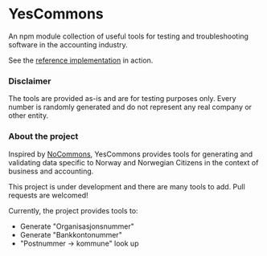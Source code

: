 # YesCommons

An npm module collection of useful tools for testing and troubleshooting 
software in the accounting industry.

See the [reference implementation](https://tripletex.github.io/YesCommons) in action.

### Disclaimer
The tools are provided as-is and are for testing purposes only. Every number is 
randomly generated and do not represent any real company or other entity.

### About the project
Inspired by [NoCommons](https://github.com/bekkopen/NoCommons), YesCommons provides
tools for generating and validating data specific to Norway and Norwegian Citizens
in the context of business and accounting.

This project is under development and there are many tools to add. 
Pull requests are welcomed!

Currently, the project provides tools to:
- Generate "Organisasjonsnummer"
- Generate "Bankkontonummer"
- "Postnummer -> kommune" look up
